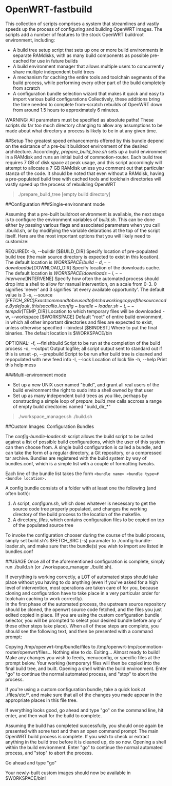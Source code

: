 OpenWRT-fastbuild
=================
This collection of scripts comprises a system that streamlines and vastly speeds up the process of configuring and building OpenWRT images.  The scripts add a number of features to the stock OpenWRT buildroot environment, including:
* A build tree setup script that sets up one or more build environments in separate RAMdisks, with as many build components as possible pre-cached for use in future builds
* A build environment manager that allows multiple users to concurrently share multiple independent build trees
* A mechanism for caching the entire tools and toolchain segments of the build process, while performing every other part of the build completely from scratch
* A configuration bundle selection wizard that makes it quick and easy to import various build configurations
Collectively, these additions bring the time needed to complete from-scratch rebuilds of OpenWRT down from around 1.5 hours to approximately 6 minutes.  

WARNING: All parameters must be specified as absolute paths!  These scripts do far too much directory changing to allow any assumptions to be made about what directory a process is likely to be in at any given time.  

##Setup
The greatest speed enhancements offered by this bundle depend on the existance of a pre-built buildroot environment of the desired architecture.  Accordingly, *prepare\_build\_tree.sh* sets up a build environment in a RAMdisk and runs an initial build of commotion-router.  Each build tree requires 7 GB of disk space at peak usage, and this script accordingly will attempt to allocate a 7 GB RAMdisk unless you comment out that particular stanza of the code.  It should be noted that even without a RAMdisk, having a pre-populated build tree with cached tools and toolchain directories will vastly speed up the process of rebuilding OpenWRT

> ./prepare\_build\_tree [empty build directory]

##Configuration
###Single-environment mode

Assuming that a pre-built buildroot environment is available, the next stage is to configure the environment variables of *build.sh*. This can be done either by passing various flags and associated parameters when you call ./build.sh, or by modifying the variable delarations at the top of the script itself.  Here are the most important options that you will likely need to customize:

REQUIRED:
-b, --buildir [$BUILD\_DIR]
        Specify location of pre-populated build tree (the main source directory is expected to exist in this location).  The default location is $WORKSPACE/build
-d, --downloaddir [$DOWNLOAD\_DIR]
        Specify location of the downloads cache.  The default location is $WORKSPACE/downloads
-i, --intervene [$INTERVENE]
        Specify how often the automated process should drop into a shell to allow for manual intervention, on a scale from 0-3.  0 signifies 'never' and 3 signifies 'at every available opportunity'.  The default value is 3
-s, --source [$FETCH\_SRC]
        Exact command to be used to fetch a working copy of the source code.  By default, this is a call to ./config-bundle-loader.sh
-t, --tempdir [$TEMP\_DIR]
        Location to which temporary files will be downloaded
-w, --workspace [$WORKSPACE]
        Default "root" of entire build envionment, in which all other important directories and files are expected to exist, unless otherwise specified
--bindest [$BINDEST]
        Where to put the final binaries.  The default location is $WORKSPACE/bin

OPTIONAL:
-f, --finishbuild
        Script to be run at the completion of the build process
-o, --output
        Output logfile; all script output sent to standard out if this is unset
-p, --prepbuild
        Script to be run after build tree is cleaned and repopulated with new feed info
-l, --lock
        Location of lock file
-h, --help
        Print this help mess


###Multi-environment mode
* Set up a new UNIX user named "build", and grant all real users of the build environment the right to sudo into a shell owned by that user
* Set up as many independent build trees as you like, perhaps by constructing a simple loop of *prepare_build_tree* calls accross a range of empty build directories named "build\_dir\_\*"

> ./workspace\_manager.sh ./build.sh

##Custom Images: Configuration Bundles

The *config-bundle-loader.sh* script allows the build script to be called against a list of possible build configurations, which the user of this system can then choose from.  A single build configuration is called a bundle, and can take the form of a regular directory, a Git repository, or a compressed tar archive.  Bundles are registered with the build system by way of bundles.conf, which is a simple list with a couple of formatting tweaks.   

Each line of the bundle list takes the form ```<bundle name> <bundle type>#<bundle location>. ```
 
A config bundle consists of a folder with at least one the following (and often both):
1.  A script, *configure.sh*, which does whatever is necessary to get the source code tree properly populated, and changes the working directory of the build process to the location of the makefile.
2.  A directory, *files*, which contains configuration files to be copied on top of the populated source tree

To invoke the configuration chooser during the course of the build process, simply set build.sh's $FETCH\_SRC (-s) paramater to ./config-bundle-loader.sh, and make sure that the bundle(s) you wish to import are listed in bundles.conf


##USAGE
Once all of the aforementioned configuration is complete, simply run ./build.sh 
(or ./workspace\_manager ./build.sh).

If everything is working correctly, a LOT of automated steps
should take place without you having to do anything (even if you've
asked for a high level of intervention, most operations are taken care 
of for you, because cloning and configuration have to take place in a very
particular order for toolchain caching to work correctly).  
In the first phase of the automated process, the upstream source repository
should be cloned, the openwrt source code fetched, and the files
you just edited copied in place.  (If you are using the custom configuration
bundle selector, you will be prompted to select your desired bundle
before any of these other steps take place).
 When all of these steps are complete, you should see the following text, 
and then be presented with a command prompt:

Copying /tmp/openwrt-tmp/bundle/files to
/tmp/openwrt-tmp/commotion-router/openwrt/files...
Nothing else to do.  Exiting...
Almost ready to build! Make any changes you wish to feeds, menuconfig,
or specific files at the prompt below.  Your working (temporary) files
will then be copied into the final build tree, and built.
Opening a shell within the build environment. Enter "go" to continue
the normal automated process, and "stop" to abort the process.

If you're using a custom configuration bundle, take a quick look at 
./files/etc/*, and make sure that all of the changes you made appear 
in the appropriate places in this file tree.

If everything looks good, go ahead and type "go" on the command
line, hit enter, and then wait for the build to complete.

Assuming the build has completed successfully, you should once
again be presented with some text and then an open command prompt:
The main OpenWRT build process is complete.  If you wish to check or
extract anything in the build tree before it is cleaned up, do so now.
Opening a shell within the build environment. Enter "go" to continue
the normal automated process, and "stop" to abort the process.

Go ahead and type "go"

Your newly-built custom images should now be available in $WORKSPACE/bin!
